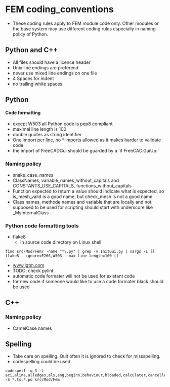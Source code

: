 # FEM coding_conventions
- These coding rules apply to FEM module code only. Other modules or the base system may use different coding rules especially in naming policy of Python.

## Python and C++
- All files should have a licence header
- Unix line endings are preferend
- never use mixed line endings on one file
- 4 Spaces for indent
- no trailing white spaces

## Python
#### Code formatting
- except W503 all Python code is pep8 compliant
- maximal line length is 100
- double quotes as string identifier
- One import per line, no * imports allowed as it makes harder to validate code
- the import of FreeCADGui should be guarded by a 'if FreeCAD.GuiUp:'

### Naming policy
- snake_case_names
- ClassNames, variable_names_without_capitals and CONSTANTS_USE_CAPITALS, functions_without_capitals
- Function expected to return a value should indicate what is expected, so is_mesh_valid is a good name, but check_mesh is not a good name
- Class names, methode names and variable that are locally and not supposed to be used for scripting should start with underscore like _MyInternalClass

### Python code formatting tools
- flake8
    - in source code directory on Linux shell
~~~
find src/Mod/Fem/ -name "*\.py" | grep -v InitGui.py | xargs -I [] flake8 --ignore=E266,W503 --max-line-length=100 []
~~~

- www.lgtm.com
- TODO: check pylint
- automatic code formater will not be used for existant code
- for new code if someone would like to use a code formater black should be used

## C++
### Naming policy
- CamelCase names

## Spelling
- Take care on spelling. Quit often it is ignored to check for missspelling.
- codespelling could be used
~~~
codespell -q 3 -L aci,aline,alledges,als,ang,beginn,behaviour,bloaded,calculater,cancelled,cancelling,cas,cascade,centimetre,childs,colour,colours,currenty,doubleclick,dum,eiter,elemente,feld,freez,iff,indicies,initialisation,initialise,initialised,initialises,initialisiert,kilometre,lod,mantatory,methode,metres,millimetre,modell,nd,noe,normale,normaly,nto,numer,oder,ot,pres,programm,que,recurrance,rougly,seperator,serie,sinc,strack,substraction,te,thist,thru,tread,vertexes,uint,unter,whitespaces -S *.ts,*.po src/Mod/Fem
~~~
